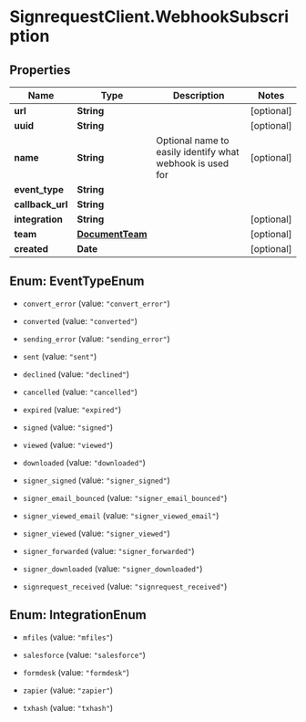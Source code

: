 # SignrequestClient.WebhookSubscription

## Properties
Name | Type | Description | Notes
------------ | ------------- | ------------- | -------------
**url** | **String** |  | [optional] 
**uuid** | **String** |  | [optional] 
**name** | **String** | Optional name to easily identify what webhook is used for | [optional] 
**event_type** | **String** |  | 
**callback_url** | **String** |  | 
**integration** | **String** |  | [optional] 
**team** | [**DocumentTeam**](DocumentTeam.md) |  | [optional] 
**created** | **Date** |  | [optional] 


<a name="EventTypeEnum"></a>
## Enum: EventTypeEnum


* `convert_error` (value: `"convert_error"`)

* `converted` (value: `"converted"`)

* `sending_error` (value: `"sending_error"`)

* `sent` (value: `"sent"`)

* `declined` (value: `"declined"`)

* `cancelled` (value: `"cancelled"`)

* `expired` (value: `"expired"`)

* `signed` (value: `"signed"`)

* `viewed` (value: `"viewed"`)

* `downloaded` (value: `"downloaded"`)

* `signer_signed` (value: `"signer_signed"`)

* `signer_email_bounced` (value: `"signer_email_bounced"`)

* `signer_viewed_email` (value: `"signer_viewed_email"`)

* `signer_viewed` (value: `"signer_viewed"`)

* `signer_forwarded` (value: `"signer_forwarded"`)

* `signer_downloaded` (value: `"signer_downloaded"`)

* `signrequest_received` (value: `"signrequest_received"`)




<a name="IntegrationEnum"></a>
## Enum: IntegrationEnum


* `mfiles` (value: `"mfiles"`)

* `salesforce` (value: `"salesforce"`)

* `formdesk` (value: `"formdesk"`)

* `zapier` (value: `"zapier"`)

* `txhash` (value: `"txhash"`)




